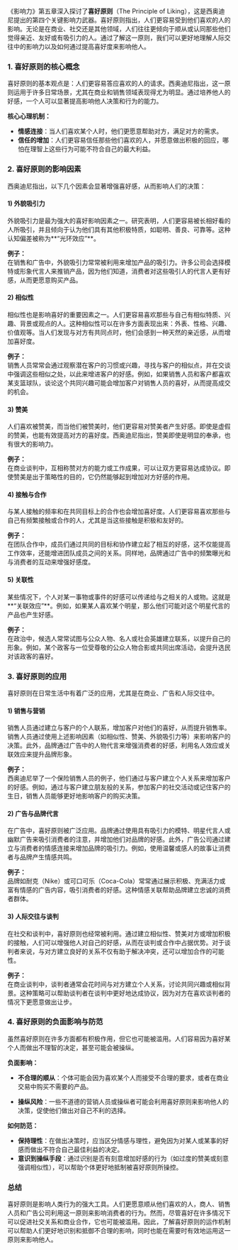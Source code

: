 《影响力》第五章深入探讨了**喜好原则**（The Principle of Liking），这是西奥迪尼提出的第四个关键影响力武器。喜好原则指出，人们更容易受到他们喜欢的人的影响。无论是在商业、社交还是其他领域，人们往往更倾向于顺从或认同那些他们觉得亲近、友好或有吸引力的人。通过了解这一原则，我们可以更好地理解人际交往中的影响力以及如何通过提高喜好度来影响他人。

### 1. 喜好原则的核心概念
喜好原则的基本观点是：人们更容易答应喜欢的人的请求。西奥迪尼指出，这一原则运用于许多日常场景，尤其在商业和销售领域表现得尤为明显。通过培养他人的好感，一个人可以显著提高影响他人决策和行为的能力。

**核心心理机制：**
- **情感连接**：当人们喜欢某个人时，他们更愿意帮助对方，满足对方的需求。
- **信任的增加**：人们更容易信任那些他们喜欢的人，并愿意做出积极的回应，哪怕在理智上这些行为可能不符合自己的最大利益。

### 2. 喜好原则的影响因素
西奥迪尼指出，以下几个因素会显著增强喜好感，从而影响人们的决策：

#### 1) 外貌吸引力
外貌吸引力是最为强大的喜好影响因素之一。研究表明，人们更容易被长相好看的人所吸引，并且倾向于认为他们具有其他积极特质，如聪明、善良、可靠等。这种认知偏差被称为**“光环效应”**。

**例子：**  
在销售和广告中，外貌吸引力常常被利用来增加产品的吸引力。许多公司会选择模特或形象代言人来推销产品，因为他们知道，消费者对这些吸引人的代言人更有好感，从而更愿意购买产品。

#### 2) 相似性
相似性也是影响喜好的重要因素之一。人们更容易喜欢那些与自己有相似特质、兴趣、背景或观点的人。这种相似性可以在许多方面表现出来：外表、性格、兴趣、价值观等。当人们发现与对方有共同点时，他们会感到一种天然的亲近感，从而增加喜好度。

**例子：**  
销售人员常常会通过观察潜在客户的习惯或兴趣，寻找与客户的相似点，并在交谈中强调这些相似之处，以此来增进客户的好感。例如，如果销售人员和客户都喜欢某支篮球队，谈论这个共同兴趣可能会增加客户对销售人员的喜好，从而提高成交的机会。

#### 3) 赞美
人们喜欢被赞美，而当他们被赞美时，他们更容易对赞美者产生好感。即使是虚假的赞美，也能有效提高对方的喜好度。西奥迪尼指出，赞美即使是明显的奉承，也有很大的影响力。

**例子：**  
在商业谈判中，互相称赞对方的能力或工作成果，可以让双方更容易达成协议。即使赞美是出于策略性的目的，它仍然能够起到增加对方好感的作用。

#### 4) 接触与合作
与某人接触的频率和在共同目标上的合作也会增加喜好度。人们更容易喜欢那些与自己有频繁接触或合作的人，尤其是当这些接触是积极和友好的。

**例子：**  
在团队合作中，成员们通过共同的目标和协作建立起了相互的好感，这不仅能提高工作效率，还能增进团队成员之间的关系。同样地，品牌通过广告中的频繁曝光和与消费者的互动来增强好感度。

#### 5) 关联性
某些情况下，个人对某一事物或事件的好感可以传递给与之相关的人或物。这就是**“关联效应”**。例如，如果某人喜欢某个明星，那么他们可能对这个明星代言的产品也产生好感。

**例子：**  
在政治中，候选人常常试图与公众人物、名人或社会英雄建立联系，以提升自己的形象。例如，某个政客与一位受尊敬的公众人物合影或共同出席活动，会提升选民对该政客的喜好。

### 3. 喜好原则的应用
喜好原则在日常生活中有着广泛的应用，尤其是在商业、广告和人际交往中。

#### 1) 销售与营销
销售人员通过建立与客户的个人联系，增加客户对他们的喜好，从而提升销售率。销售人员通过使用上述影响因素（如相似性、赞美、外貌吸引力等）来影响客户的决策。此外，品牌通过广告中的人物代言来增强消费者的好感，利用名人效应或关联效应来提升品牌形象。

**例子：**  
西奥迪尼举了一个保险销售人员的例子，他们通过与客户建立个人关系来增加客户的好感。例如，通过与客户建立朋友般的关系，参加客户的社交活动或记住客户的生日，销售人员能够更好地影响客户的购买决策。

#### 2) 广告与品牌代言
在广告中，喜好原则被广泛应用。品牌通过使用具有吸引力的模特、明星代言人或幽默广告来吸引消费者的注意，并增加他们对品牌的好感。此外，广告公司通过建立与消费者的情感连接来增加品牌的吸引力。例如，使用温馨或感人的故事让消费者与品牌产生情感共鸣。

**例子：**  
品牌如耐克（Nike）或可口可乐（Coca-Cola）常常通过展示积极、充满活力或富有情感的广告内容，吸引消费者的好感。这种情感关联帮助品牌建立忠诚的消费者群体。

#### 3) 人际交往与谈判
在社交和谈判中，喜好原则也经常被利用。通过建立相似性、赞美对方或增加积极的接触，人们可以增强他人对自己的好感，从而在谈判或合作中占据优势。对于谈判者来说，与对方建立良好的关系不仅有助于解决冲突，还可以增加合作的可能性。

**例子：**  
在商业谈判中，谈判者通常会花时间与对方建立个人关系，讨论共同兴趣或相似背景。这种策略可以帮助谈判者在谈判中更好地达成协议，因为对方在喜欢谈判者的情况下更愿意做出让步。

### 4. 喜好原则的负面影响与防范
虽然喜好原则在许多方面都有积极作用，但它也可能被滥用。人们容易因为喜好某个人而做出不理智的决定，甚至可能会被操纵。

**负面影响：**
- **不合理的顺从**：个体可能会因为喜欢某个人而接受不合理的要求，或者在商业交易中购买不需要的产品。
  
- **操纵风险**：一些不道德的营销人员或操纵者可能会利用喜好原则来影响他人的决策，促使他们做出对自己不利的选择。

**如何防范：**
- **保持理性**：在做出决策时，应当区分情感与理性，避免因为对某人或某事的好感而做出不符合自己最佳利益的决定。
- **意识到操纵手段**：通过识别是否有刻意增加好感的行为（如过度的赞美或刻意强调相似性），可以帮助个体更好地抵制被喜好原则所操控。

### 总结
喜好原则是影响人类行为的强大工具。人们更愿意顺从他们喜欢的人，商人、销售人员和广告公司利用这一原则来影响消费者的行为。然而，尽管喜好在许多情况下可以促进社交关系和商业合作，它也可能被滥用。因此，了解喜好原则的运作机制可以帮助人们更好地识别和抵御不合理的影响，同时也能在需要时有效地运用这一原则来影响他人。